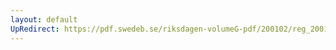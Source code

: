 ```yaml
---
layout: default
UpRedirect: https://pdf.swedeb.se/riksdagen-volumeG-pdf/200102/reg_200102/reg_200102_0448.pdf
---
```


